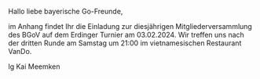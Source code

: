 Hallo liebe bayerische Go-Freunde,

im Anhang findet Ihr die Einladung zur diesjährigen Mitgliederversammlung des BGoV auf dem Erdinger Turnier am 03.02.2024. Wir treffen uns nach der dritten Runde am Samstag um 21:00 im vietnamesischen Restaurant VanDo.

lg Kai Meemken
